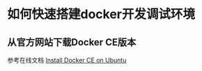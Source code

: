 # 如何快速搭建docker开发调试环境

## 从官方网站下载Docker CE版本

参考在线文档 [Install Docker CE on Ubuntu](https://docs.docker.com/install/linux/docker-ce/ubuntu/)